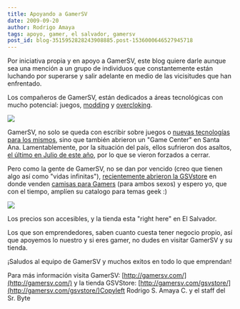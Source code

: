 ```yaml
---
title: Apoyando a GamerSV
date: 2009-09-20
author: Rodrigo Amaya
tags: apoyo, gamer, el salvador, gamersv
post_id: blog-3515952828243908885.post-1536000646527945718
---
```


Por iniciativa propia y en apoyo a GamerSV, este blog quiere
      darle aunque sea una mención a un grupo de individuos que constantemente están luchando por
      superarse y salir adelante en medio de las vicisitudes que han enfrentado.

Los compañeros de GamerSV, están dedicados a áreas tecnológicas con
      mucho potencial: juegos, [modding](http://en.wikipedia.org/wiki/Modding) y [overcloking](http://en.wikipedia.org/wiki/Overclocking).

[![](http://1.bp.blogspot.com/_ayvorITawE4/SrZLxSuDM1I/AAAAAAAACLg/zBvM_F5Nf3Y/s320/logo-gamersv.png)](http://1.bp.blogspot.com/_ayvorITawE4/SrZLxSuDM1I/AAAAAAAACLg/zBvM_F5Nf3Y/s1600-h/logo-gamersv.png)

GamerSV, no solo se queda con escribir sobre juegos o [nuevas tecnologías para los mismos](http://gamersv.com/2009/08/25/project-natal-lo-que-debes-saber/), sino que también abrieron un "Game Center" en Santa Ana.
      Lamentablemente, por la situación del país, ellos sufrieron dos asaltos, [el último en Julio de este año](http://gamersv.com/2009/07/05/la-historia-se-repite-gamersv-asaltado-otra-vez/), por lo que se
      vieron forzados a cerrar.

Pero como la gente de GamerSV, no se
      dan por vencido (creo que tienen algo así como "vidas infinitas"), [recientemente abrieron la GSVstore](http://gamersv.com/2009/09/17/gsvstore-ya-esta-abierta/) en donde venden [camisas para Gamers](http://gamersv.com/gsvstore/) (para ambos sexos) y espero yo, que con el tiempo, amplíen su catalogo para
      temas geek :)

[![](http://1.bp.blogspot.com/_ayvorITawE4/SrZLw0GV-7I/AAAAAAAACLY/7pnIWPElFlw/s320/gsvstore.png)](http://1.bp.blogspot.com/_ayvorITawE4/SrZLw0GV-7I/AAAAAAAACLY/7pnIWPElFlw/s1600-h/gsvstore.png)

Los precios son accesibles, y la tienda esta "right here" en
      El Salvador.

Los que son emprendedores, saben cuanto cuesta tener negocio propio, así que
      apoyemos lo nuestro y si eres gamer, no dudes en visitar GamerSV y su
      tienda.

¡Saludos al equipo de GamerSV
      y muchos exitos en todo lo que emprendan!

Para más
      información visita GamerSV: [http://gamersv.com/](http://gamersv.com/)
y la tienda GSVStore:
      [http://gamersv.com/gsvstore/](http://gamersv.com/gsvstore/)Copyleft Rodrigo S. Amaya C. y el staff del Sr.
      Byte